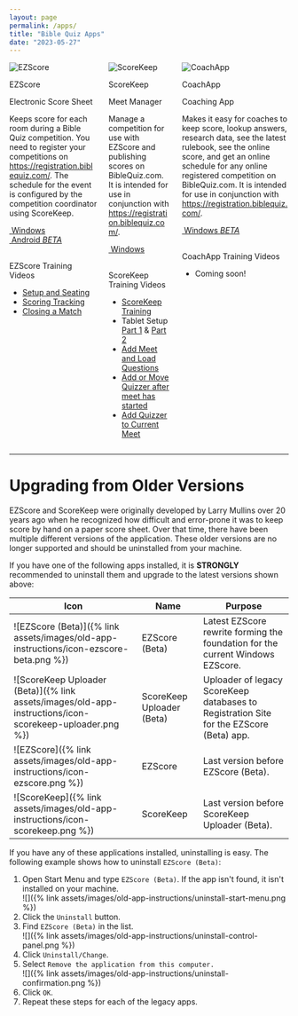 ```yaml
---
layout: page
permalink: /apps/
title: "Bible Quiz Apps"
date: "2023-05-27"
---
```


<div class="columns is-multiline is-centered">
    <div class="column is-4">
        <div class="icon callout-icon">
            <img src="{% link assets/images/BQ-App-Score-v1.png %}" alt="EZScore" />
        </div>
        <p class="title is-5">EZScore</p>
        <p class="subtitle is-5">Electronic Score Sheet</p>
        <div class="content">
            <p>Keeps score for each room during a Bible Quiz competition. You need to register your competitions on <a href="https://registration.biblequiz.com/" target="_blank">https://registration.biblequiz.com/</a>. The schedule for the event is configured by the competition coordinator using ScoreKeep.</p>
        </div>
        <a href="https://github.com/biblequiz/Releases.EZScore/releases/latest/download/com.biblequiz.ezscore.windows.msixbundle" class="button is-primary">
            <i class="fab fa-windows"></i>&nbsp;Windows
        </a>
        <a href="https://github.com/biblequiz/Releases.EZScore/releases/latest/download/com.biblequiz.ezscore.android.apk" class="button is-primary">
            <i class="fab fa-android"></i>&nbsp;Android&nbsp;<span class="tag is-danger"><i>BETA</i></span>
        </a>
        <p class="title is-6" style="margin-top:30px">EZScore Training Videos</p>
        <ul>
            <li><a href="https://youtu.be/u1jXAshiqwA">Setup and Seating</a></li>
            <li><a href="https://youtu.be/-a2tAOe0DPk">Scoring Tracking</a></li>
            <li><a href="https://youtu.be/h4KwA00jp80">Closing a Match</a></li>
        </ul>
    </div>
    <div class="column is-4">
        <div class="icon callout-icon">
            <img src="{% link assets/images/BQ-App-Meet-v1.png %}" alt="ScoreKeep" />
        </div>
        <p class="title is-5">ScoreKeep</p>
        <p class="subtitle is-5">Meet Manager</p>
        <div class="content">
            <p>Manage a competition for use with EZScore and publishing scores on BibleQuiz.com. It is intended for use in conjunction with <a href="https://registration.biblequiz.com/" target="_blank">https://registration.biblequiz.com/</a>.</p>
        </div>
        <a href="https://github.com/biblequiz/Releases.ScoreKeep/releases/latest/download/com.biblequiz.scorekeep.windows.msixbundle" class="button is-primary">
            <i class="fab fa-windows"></i>&nbsp;Windows
        </a>
        <p class="title is-6" style="margin-top:30px">ScoreKeep Training Videos</p>
        <ul>
            <li><a href="{% link _pages/training/apps/index.md %}">ScoreKeep Training</a></li>
            <li>Tablet Setup <a href="https://youtu.be/0ZEeuvC8u94">Part 1</a> &amp; <a href="https://youtu.be/AYCpEWIOYgA">Part 2</a></li>
            <li><a href="https://youtu.be/dG0jal8OAHQ">Add Meet and Load Questions</a></li>
            <li><a href="https://youtu.be/eVUvARFDXpM">Add or Move Quizzer after meet has started</a></li>
            <li><a href="https://youtu.be/ur4lzA_SlQY">Add Quizzer to Current Meet</a></li>
        </ul>
    </div>
    <div class="column is-4">
        <div class="icon callout-icon">
            <img src="{% link assets/images/BQ-App-Coach-v1.png %}" alt="CoachApp" />
        </div>
        <p class="title is-5">CoachApp</p>
        <p class="subtitle is-5">Coaching App</p>
        <div class="content">
            <p>Makes it easy for coaches to keep score, lookup answers, research data, see the latest rulebook, see the online score, and get an online schedule for any online registered competition on BibleQuiz.com. It is intended for use in conjunction with <a href="https://registration.biblequiz.com/" target="_blank">https://registration.biblequiz.com/</a>.</p>
        </div>
        <a href="https://github.com/biblequiz/Releases.CoachApp/releases/latest/download/com.biblequiz.coachapp.windows.msixbundle" class="button is-primary">
            <i class="fab fa-windows"></i>&nbsp;Windows&nbsp;<span class="tag is-danger"><i>BETA</i></span>
        </a>
        <p class="title is-6" style="margin-top:30px">CoachApp Training Videos</p>
        <ul>
            <li>Coming soon!</li>
        </ul>
    </div></div>

---

# Upgrading from Older Versions

EZScore and ScoreKeep were originally developed by Larry Mullins over 20 years ago when he recognized how difficult and error-prone it was to keep score by hand on a paper score sheet. Over that time, there have been multiple different versions of the application. These older versions are no longer supported and should be uninstalled from your machine.

If you have one of the following apps installed, it is **STRONGLY** recommended to uninstall them and upgrade to the latest versions shown above:

| Icon                                                                                                    | Name                      | Purpose                                                                                 |
| ------------------------------------------------------------------------------------------------------- | ------------------------- | --------------------------------------------------------------------------------------- |
| ![EZScore (Beta)]({% link assets/images/old-app-instructions/icon-ezscore-beta.png %})                  | EZScore (Beta)            | Latest EZScore rewrite forming the foundation for the current Windows EZScore.          |
| ![ScoreKeep Uploader (Beta)]({% link assets/images/old-app-instructions/icon-scorekeep-uploader.png %}) | ScoreKeep Uploader (Beta) | Uploader of legacy ScoreKeep databases to Registration Site for the EZScore (Beta) app. |
| ![EZScore]({% link assets/images/old-app-instructions/icon-ezscore.png %})                              | EZScore                   | Last version before EZScore (Beta).                                                     |
| ![ScoreKeep]({% link assets/images/old-app-instructions/icon-scorekeep.png %})                          | ScoreKeep                 | Last version before ScoreKeep Uploader (Beta).                                          |

If you have any of these applications installed, uninstalling is easy. The following example shows how to uninstall `EZScore (Beta)`:
1. Open Start Menu and type `EZScore (Beta)`. If the app isn't found, it isn't installed on your machine.\
![]({% link assets/images/old-app-instructions/uninstall-start-menu.png %})
2. Click the `Uninstall` button.
3. Find `EZScore (Beta)` in the list.\
![]({% link assets/images/old-app-instructions/uninstall-control-panel.png %})
4. Click `Uninstall/Change`.
5. Select `Remove the application from this computer.`\
![]({% link assets/images/old-app-instructions/uninstall-confirmation.png %})
6. Click `OK`.
7. Repeat these steps for each of the legacy apps.
